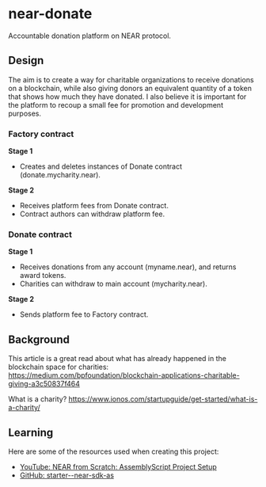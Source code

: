 # near-donate
Accountable donation platform on NEAR protocol.

## Design

The aim is to create a way for charitable organizations to receive donations on a blockchain, while also giving donors an equivalent quantity of a token that shows how much they have donated. I also believe it is important for the platform to recoup a small fee for promotion and development purposes.

### Factory contract

**Stage 1**
- Creates and deletes instances of Donate contract (donate.mycharity.near).

**Stage 2**
- Receives platform fees from Donate contract.
- Contract authors can withdraw platform fee.

### Donate contract

**Stage 1**
- Receives donations from any account (myname.near), and returns award tokens.
- Charities can withdraw to main account (mycharity.near).

**Stage 2**
- Sends platform fee to Factory contract.

## Background

This article is a great read about what has already happened in the blockchain space for charities: https://medium.com/bpfoundation/blockchain-applications-charitable-giving-a3c50837f464

What is a charity? https://www.ionos.com/startupguide/get-started/what-is-a-charity/

## Learning

Here are some of the resources used when creating this project:

- [YouTube: NEAR from Scratch: AssemblyScript Project Setup](https://www.youtube.com/watch?v=QP7aveSqRPo)
- [GitHub: starter--near-sdk-as](https://github.com/Learn-NEAR/starter--near-sdk-as)

